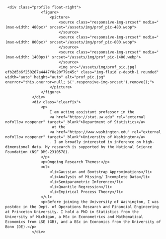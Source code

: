      <div class="profile float-right">
                    <figure>
                        <picture>
                            <source class="responsive-img-srcset" media="(max-width: 480px)" srcset="/assets/img/prof_pic-480.webp">
                            </source>
                            <source class="responsive-img-srcset" media="(max-width: 800px)" srcset="/assets/img/prof_pic-800.webp">
                            </source>
                            <source class="responsive-img-srcset" media="(max-width: 1400px)" srcset="/assets/img/prof_pic-1400.webp">
                            </source>
                            <img src="/assets/img/prof_pic.jpg?efb2d5b6f250267a4447f8e20f79c45c" class="img-fluid z-depth-1 rounded" width="auto" height="auto" alt="prof_pic.jpg" onerror="this.onerror=null; $('.responsive-img-srcset').remove();">
                        </picture>
                    </figure>
                </div>
                <div class="clearfix">
                    <p>
                        I am acting assistant professor in the 
                        <a href="https://stat.uw.edu" rel="external nofollow noopener" target="_blank">Department of Statistics</a>
                         at the 
                        <a href="https://www.washington.edu" rel="external nofollow noopener" target="_blank">University of Washington</a>
                        . I am broadly interested in inference on high-dimensional data. My research is supported by the National Science Foundation (NSF DMS-2310578).
                    </p>
                    <p>Ongoing Research Themes:</p>
                    <ul>
                        <li>Gaussian and Bootstrap Approximations</li>
                        <li>Analysis of Missing/ Incomplete Data</li>
                        <li>Semiparametric Inference</li>
                        <li>Quantile Regression</li>
                        <li>Empirical Process Theory</li>
                    </ul>
                    <p>Before joining the University of Washington, I was postdoc in the Dept. of Operations Research and Financial Engineering at Princeton University. I hold a PhD in Statistics from the University of Michigan, a MSc in Econometrics and Mathematical Economics from LSE (GB), and a BSc in Economics from the University of Bonn (DE).</p>
                </div>
